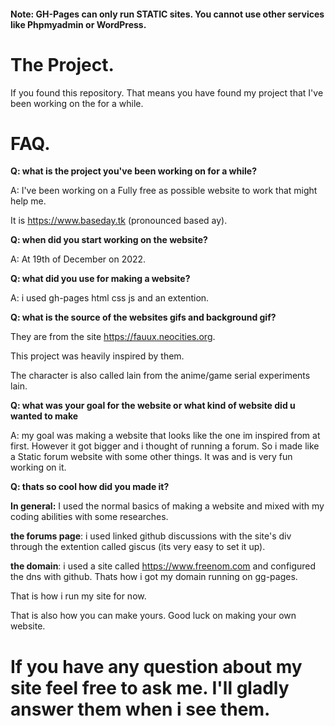 #### Note: GH-Pages can only run STATIC sites. You cannot use other services like Phpmyadmin or WordPress. 

# The Project. 

If you found this repository. That means you have found my project that I've been working on the
for a while. 

# FAQ. 
**Q: what is the project you've been working on for a while?**

A: I've been working on a Fully free as possible website to work that might help me. 

It is https://www.baseday.tk (pronounced based ay). 

**Q: when did you start working on the website?**

A: At 19th of December on 2022.

**Q: what did you use for making a website?**

A: i used gh-pages html css js and an extention. 

**Q: what is the source of the websites gifs and background gif?**

They are from the site https://fauux.neocities.org. 

This project was heavily inspired by them.

The character is also called lain from the anime/game serial experiments lain. 

**Q: what was your goal for the website or what kind of website did u wanted to make**

A: my goal was making a website that looks like the one im inspired from at first. However it got bigger and i thought of running a forum. So i made like a Static forum website with some other things. It was and is very fun working on it. 

**Q: thats so cool how did you made it?**

**In general:** I used the normal basics of making a website and mixed with my coding abilities with some researches. 

**the forums page**: i used linked github discussions with the site's div through the extention called giscus (its very easy to set it up).

**the domain**: i used a site called https://www.freenom.com and configured the dns with github. Thats how i got my domain running on gg-pages. 

That is how i run my site for now.

That is also how you can make yours. Good luck on making your own website.


# If you have any question about my site feel free to ask me. I'll gladly answer them when i see them. 
